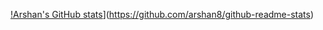 [!Arshan's GitHub stats](https://github-readme-stats.vercel.app/api?username=anuraghazra)](https://github.com/arshan8/github-readme-stats)
